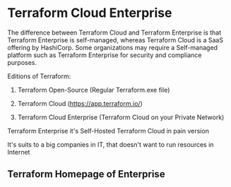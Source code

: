 # Terraform Cloud Enterprise
The difference between Terraform Cloud and Terraform Enterprise is that Terraform Enterprise is self-managed, whereas Terraform Cloud is a SaaS offering by HashiCorp. Some organizations may require a Self-managed platform such as Terraform Enterprise for security and compliance purposes.

Editions of Terraform:

1. Terraform Open-Source (Regular Terraform.exe file)

2. Terraform Cloud (https://app.terraform.io/)

3. Terraform Cloud Enterprise (Terraform Cloud on your Private Network)

Terraform Enterprise it's Self-Hosted Terraform Cloud in pain version

It's suits to a big companies in IT, that doesn't want to run resources in Internet

## Terraform Homepage of Enterprise
<div align="center">
    <img src="">
</div>